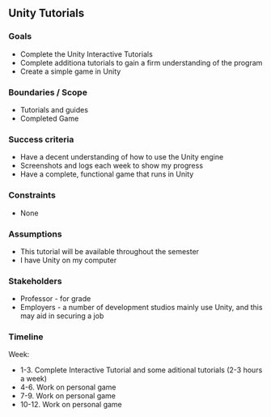 ## Unity Tutorials

### Goals

-   Complete the Unity Interactive Tutorials
-   Complete additiona tutorials to gain a firm understanding of the program
-   Create a simple game in Unity

### Boundaries / Scope

-   Tutorials and guides
-   Completed Game

### Success criteria

-   Have a decent understanding of how to use the Unity engine
-   Screenshots and logs each week to show my progress
-   Have a complete, functional game that runs in Unity

### Constraints

-   None

### Assumptions

-   This tutorial will be available throughout the semester
-   I have Unity on my computer

### Stakeholders

-   Professor - for grade
-   Employers - a number of development studios mainly use Unity, and this may aid in securing a job

### Timeline

Week:

-  1-3.      Complete Interactive Tutorial and some aditional tutorials (2-3 hours a week)
-  4-6.      Work on personal game
-  7-9.      Work on personal game
-  10-12.    Work on personal game
